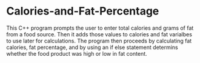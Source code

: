 # Calories-and-Fat-Percentage
This C++ program prompts the user to enter total calories and grams of fat from a food source. Then it adds those values to 
calories and fat varialbes to use later for calculations. The program then proceeds by calculating fat calories, fat percentage, and by using an if else statement determins whether the food product was high or low in fat content. 

